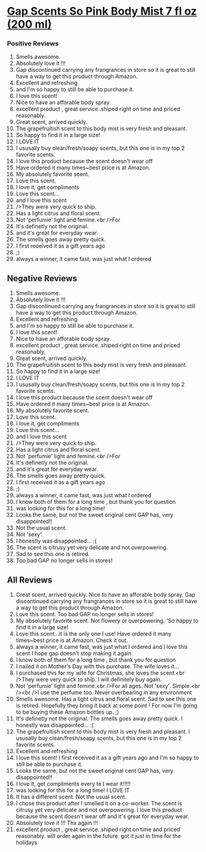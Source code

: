 # [Gap Scents So Pink Body Mist 7 fl oz (200 ml)](https://products.checkmycream.com/products/Gap-Scents-So-Pink-Body-Mist-7-fl-oz-(200-ml).html)

### Positive Reviews

<ol>
      <li>Smells awesome.</li>
      <li>Absolutely love it !!!</li>
      <li>Gap discontinued carrying any frangrances in store so it is great to still have a way to get this product through Amazon.</li>
      <li>Excellent and refreshing</li>
      <li>and I&#x27;m so happy to still be able to purchase it.</li>
      <li>I love this scent!</li>
      <li>Nice to have an afforable body spray.</li>
      <li>excellent product , great service..shiped right on time and priced reasonably.</li>
      <li>Great scent, arrived quickly.</li>
      <li>The grapefruitish scent to this body mist is very fresh and pleasant.</li>
      <li>So happy to find it in a large size!</li>
      <li>I LOVE IT</li>
      <li>I ususally buy clean/fresh/soapy scents, but this one is in my top 2 favorite scents.</li>
      <li>I love this product because the scent doesn&#x27;t wear off</li>
      <li>Have ordered it many times~best price is at Amazon.  </li>
      <li>My absolutely favorite scent.</li>
      <li>Love this scent.  </li>
      <li>I love it, get compliments</li>
      <li>Love this scent...</li>
      <li>and I love this scent</li>
      <li>/&gt;They were very quick to ship.</li>
      <li>Has a light citrus and floral scent.  </li>
      <li>Not &#x27;perfumie&#x27; light and femine.&lt;br /&gt;For</li>
      <li>It&#x27;s definetly not the original.</li>
      <li>and it&#x27;s great for everyday wear.</li>
      <li>The smells goes away pretty quick.</li>
      <li>I first received it as a gift years ago</li>
      <li>;)</li>
      <li>always a winner, it came fast, was just what I ordered</li>
</ol>


<h2>Negative Reviews</h2>
<ol>
<li> Smells awesome.</li>
<li> Absolutely love it !!!</li>
<li> Gap discontinued carrying any frangrances in store so it is great to still have a way to get this product through Amazon.</li>
<li> Excellent and refreshing</li>
<li> and I&#x27;m so happy to still be able to purchase it.</li>
<li> I love this scent!</li>
<li> Nice to have an afforable body spray.</li>
<li> excellent product , great service..shiped right on time and priced reasonably.</li>
<li> Great scent, arrived quickly.</li>
<li> The grapefruitish scent to this body mist is very fresh and pleasant.</li>
<li> So happy to find it in a large size!</li>
<li> I LOVE IT</li>
<li> I ususally buy clean/fresh/soapy scents, but this one is in my top 2 favorite scents.</li>
<li> I love this product because the scent doesn&#x27;t wear off</li>
<li> Have ordered it many times~best price is at Amazon.  </li>
<li> My absolutely favorite scent.</li>
<li> Love this scent.  </li>
<li> I love it, get compliments</li>
<li> Love this scent...</li>
<li> and I love this scent</li>
<li> /&gt;They were very quick to ship.</li>
<li> Has a light citrus and floral scent.  </li>
<li> Not &#x27;perfumie&#x27; light and femine.&lt;br /&gt;For</li>
<li> It&#x27;s definetly not the original.</li>
<li> and it&#x27;s great for everyday wear.</li>
<li> The smells goes away pretty quick.</li>
<li> I first received it as a gift years ago</li>
<li> ;)</li>
<li> always a winner, it came fast, was just what I ordered</li>
<li> I know both of them for a long time , but thank you for question</li>
<li> was looking for this for a long time!</li>
<li> Looks the same, but not the sweet original cent GAP has, very disappointed!!</li>
<li> Not the usual scent.</li>
<li> Not &#x27;sexy&#x27;.</li>
<li> I honestly was disappointed... :(</li>
<li> The scent is citrusy yet very delicate and not overpowering.  </li>
<li> Sad to see this one is retired.</li>
<li> Too bad GAP no longer sells in stores!</li>
</ol>

<h2>All Reviews</h2>

<ol>
    <li> Great scent, arrived quickly. Nice to have an afforable body spray. Gap discontinued carrying any frangrances in store so it is great to still have a way to get this product through Amazon.</li>
    <li> Love this scent.  Too bad GAP no longer sells in stores!</li>
    <li> My absolutely favorite scent. Not flowery or overpowering. &#x27;So happy to find it in a large size!</li>
    <li> Love this scent...it is the only one I use! Have ordered it many times~best price is at Amazon.  Check it out.</li>
    <li> always a winner, it came fast, was just what I ordered and I love this scent I hope gap doesn&#x27;t stop making it again</li>
    <li> I know both of them for a long time , but thank you for question</li>
    <li> I nailed it on Mother&#x27;s Day with this purchase.  The wife loves it...</li>
    <li> I purchased this for my wife for Christmas, she loves the scent.&lt;br /&gt;They were very quick to ship. I will definitely buy again.</li>
    <li> Not &#x27;perfumie&#x27; light and femine.&lt;br /&gt;For all ages. Not &#x27;sexy&#x27;. Simple.&lt;br /&gt;&lt;br /&gt;I use the perfume too. Never overbearing in any environment</li>
    <li> Smells awesome. Has a light citrus and floral scent.  Sad to see this one is retired. Hopefully they bring it back at some point ! For now I&#x27;m going to be buying these Amazon bottles up. ;)</li>
    <li> It&#x27;s definetly not the original. The smells goes away pretty quick. I honestly was disappointed... :(</li>
    <li> The grapefruitish scent to this body mist is very fresh and pleasant. I ususally buy clean/fresh/soapy scents, but this one is in my top 2 favorite scents.</li>
    <li> Excellent and refreshing</li>
    <li> I love this scent! I first received it as a gift years ago and I&#x27;m so happy to still be able to purchase it.</li>
    <li> Looks the same, but not the sweet original cent GAP has, very disappointed!!</li>
    <li> I love it, get compliments every te I wear it!!!!!</li>
    <li> was looking for this for a long time! I LOVE IT</li>
    <li> It has a different scent. Not the usual scent.</li>
    <li> I chose this product after I smelled it on a co-worker.  The scent is citrusy yet very delicate and not overpowering.  I love this product because the scent doesn&#x27;t wear off and it&#x27;s great for everyday wear.</li>
    <li> Absolutely love it !!! Thx again !!!</li>
    <li> excellent product , great service..shiped right on time and priced reasonably. will order again in the future. got it just in time for the holidays</li>
</ol>




